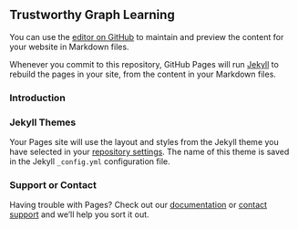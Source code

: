 ## Trustworthy Graph Learning

You can use the [editor on GitHub](https://github.com/TrustworthyGraphLearning/TrustworthyGraphLearning.github.io/edit/main/README.md) to maintain and preview the content for your website in Markdown files.

Whenever you commit to this repository, GitHub Pages will run [Jekyll](https://jekyllrb.com/) to rebuild the pages in your site, from the content in your Markdown files.

### Introduction


### Jekyll Themes

Your Pages site will use the layout and styles from the Jekyll theme you have selected in your [repository settings](https://github.com/TrustworthyGraphLearning/TrustworthyGraphLearning.github.io/settings/pages). The name of this theme is saved in the Jekyll `_config.yml` configuration file.

### Support or Contact

Having trouble with Pages? Check out our [documentation](https://docs.github.com/categories/github-pages-basics/) or [contact support](https://support.github.com/contact) and we’ll help you sort it out.

